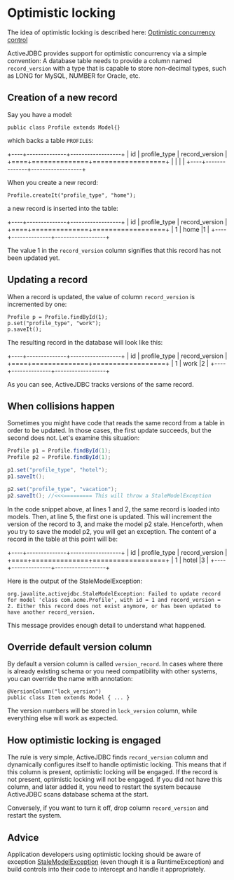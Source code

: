 <div class="page-header">
   <h1>Optimistic locking</h1>
</div>



The idea of optimistic locking is described here: [Optimistic concurrency control](http://en.wikipedia.org/wiki/Optimistic_concurrency_control)

ActiveJDBC provides support for optimistic concurrency via a simple convention: A database table needs to provide a column named `record_version` with a type that is capable to store non-decimal types, such as LONG for MySQL, NUMBER for Oracle, etc.

## Creation of a new record

Say you have a model:

~~~~ {.java}
public class Profile extends Model{}
~~~~

which backs a table `PROFILES`:

+----+--------------+------------------+
| id | profile_type | record_version   |
+====+==============+==================+
|    |              |                  |
+----+--------------+------------------+


When you create a new record:

~~~~ {.java}
Profile.createIt("profile_type", "home");
~~~~

a new record is inserted into the table:

+----+--------------+------------------+
| id | profile_type | record_version   |
+====+==============+==================+
| 1  |   home       |1                 |
+----+--------------+------------------+


The value 1 in the `record_version` column signifies that this record has not been updated yet.

## Updating a record

When a record is updated, the value of column `record_version` is incremented by one:

~~~~ {.java}
Profile p = Profile.findById(1);
p.set("profile_type", "work");
p.saveIt();
~~~~

The resulting record in the database will look like this:

+----+--------------+------------------+
| id | profile_type | record_version   |
+====+==============+==================+
| 1  |   work       |2                 |
+----+--------------+------------------+


As you can see, ActiveJDBC tracks versions of the same record.

## When collisions happen

Sometimes you might have code that reads the same record from a table in order to be updated. In those cases, the first update succeeds, but the second does not. Let's examine this situation:

~~~~ {.java  }
Profile p1 = Profile.findById(1);
Profile p2 = Profile.findById(1);

p1.set("profile_type", "hotel");
p1.saveIt();

p2.set("profile_type", "vacation");
p2.saveIt(); //<<<========= This will throw a StaleModelException
~~~~

In the code snippet above, at lines 1 and 2, the same record is loaded into models. Then, at line 5, the first one is updated. This will increment the version of the record to 3, and make the model p2 stale. Henceforth, when you try to save the model p2, you will get an exception. The content of a record in the table at this point will be:

+----+--------------+------------------+
| id | profile_type | record_version   |
+====+==============+==================+
| 1  |   hotel      |3                 |
+----+--------------+------------------+


Here is the output of the StaleModelException:

~~~~ {.prettyprint}
org.javalite.activejdbc.StaleModelException: Failed to update record for model 'class com.acme.Profile', with id = 1 and record_version = 2. Either this record does not exist anymore, or has been updated to have another record_version.
~~~~

This message provides enough detail to understand what happened.


## Override default version column


By default a version column is called `version_record`. In cases where there is already existing schema or you need compatibility
with other systems, you can override the name with annotation:


~~~~ {.java}
@VersionColumn("lock_version")
public class Item extends Model { ... }
~~~~

The version numbers will be stored in `lock_version` column, while everything else will work as expected.

## How optimistic locking is engaged

The rule is very simple, ActiveJDBC finds `record_version` column and dynamically configures itself to handle optimistic locking.
This means that if this column is present, optimistic locking will be engaged. If the record is not present, optimistic locking will not be engaged.
If you did not have this column, and later added it, you need to restart the system because ActiveJDBC scans database schema at the start.

Conversely, if you want to turn it off, drop column `record_version` and restart the system.

## Advice

Application developers using optimistic locking should be aware of exception [StaleModelException](http://javalite.github.io/activejdbc/org/javalite/activejdbc/StaleModelException.html)
(even though it is a RuntimeException) and build controls into their code to intercept and handle it appropriately.
